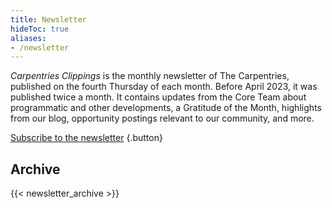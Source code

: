 ```yaml
---
title: Newsletter
hideToc: true 
aliases:
- /newsletter
---
```



*Carpentries Clippings* is the monthly newsletter of The Carpentries, published on the fourth Thursday of each month. Before April 2023, it was published twice a month. It contains updates from the Core Team about programmatic and other developments, a Gratitude of the Month, highlights from our blog, opportunity postings relevant to our community, and more.


[Subscribe to the newsletter](https://mailchi.mp/carpentries/newsletter)
{.button}

## Archive

{{< newsletter_archive >}}
